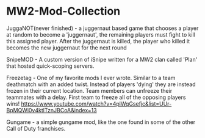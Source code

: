 MW2-Mod-Collection
==================

JuggaNOT(never finished) - a juggernaut based game that chooses a player at random to become a 'juggernaut', the remaining players
must fight to kill this assigned player. After the juggernaut is killed, the player who killed it becomes the new juggernaut for 
the next round

SnipeMOD - A custom version of iSnipe written for a MW2 clan called 'Plan' that hosted quick-scoping servers.

Freezetag - One of my favorite mods I ever wrote. Similar to a team deathmatch with an added twist. Instead of players 'dying' they
are instead frozen in their current location. Team members can unfreeze their teammates with a delay. First team to freeze all 
of the opposing players wins!
https://www.youtube.com/watch?v=4plWqGsefjc&list=UUr-BpMQWi0v4ktlTznJBCoA&index=13

Gungame - a simple gungame mod, like the one found in some of the other Call of Duty franchises.




